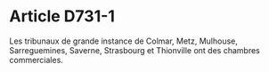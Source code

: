 # Article D731-1

Les tribunaux de grande instance de Colmar, Metz, Mulhouse, Sarreguemines, Saverne, Strasbourg et Thionville ont des chambres commerciales.